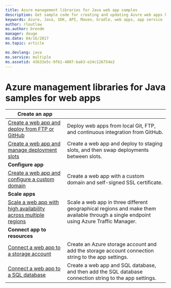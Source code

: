 ```yaml
---
title: Azure management libraries for Java web app samples
description: Get sample code for creating and updating Azure web apps hosted in App Service using the Azure management libraries for Java
keywords: Azure, Java, SDK, API, Maven, Gradle, web apps, app service
author: rloutlaw
ms.author: brendm
manager: douge
ms.date: 04/16/2017
ms.topic: article

ms.devlang: java
ms.service: multiple
ms.assetid: 43633e5c-9fb1-4807-ba63-e24c126754e2
---
```


# Azure management libraries for Java samples for web apps

| **Create an app** ||
|---|---|
| [Create a web app and deploy from FTP or GitHub][1] | Deploy web apps from local Git, FTP, and continuous integration from GitHub. |
| [Create a web app and manage deployment slots][2] | Create a web app and deploy to staging slots, and then swap deployments between slots. |
| **Configure app** ||
| [Create a web app and configure a custom domain][3] | Create a web app with a custom domain and self-signed SSL certificate. |
| **Scale apps** ||
| [Scale a web app with high availability across multiple regions][4] | Scale a web app in three different geographical regions and make them available through a single endpoint using Azure Traffic Manager. | 
| **Connect app to resources** ||
| [Connect a web app to a storage account][5] | Create an Azure storage account and add the storage account connection string to the app settings. |
| [Connect a web app to a SQL database][6] | Create a web app and SQL database, and then add the SQL database connection string to the app settings. |

[1]: java-sdk-configure-webapp-sources.md
[2]: https://azure.microsoft.com/resources/samples/app-service-java-manage-staging-and-production-slots-for-web-apps/
[3]: https://azure.microsoft.com/resources/samples/app-service-java-manage-web-apps-with-custom-domains/
[4]: https://azure.microsoft.com/resources/samples/app-service-java-scale-web-apps-on-linux/
[5]: https://azure.microsoft.com/resources/samples/app-service-java-manage-storage-connections-for-web-apps/
[6]: https://azure.microsoft.com/resources/samples/app-service-java-manage-data-connections-for-web-apps/